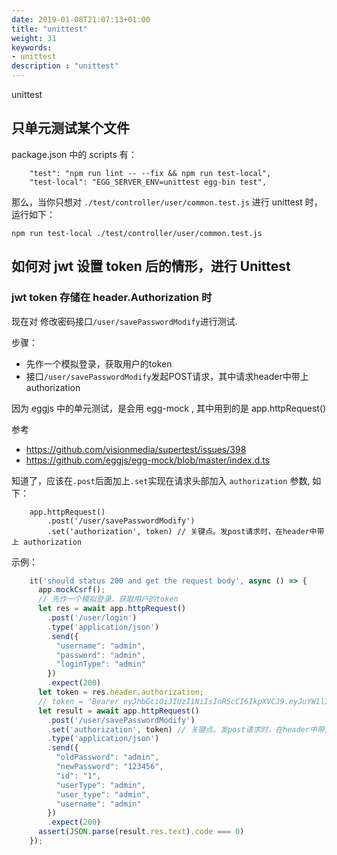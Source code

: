 ```yaml
---
date: 2019-01-08T21:07:13+01:00
title: "unittest"
weight: 31
keywords:
- unittest
description : "unittest"
---
```


unittest

## 只单元测试某个文件

package.json 中的 scripts 有：

```
    "test": "npm run lint -- --fix && npm run test-local",
    "test-local": "EGG_SERVER_ENV=unittest egg-bin test",
```

那么，当你只想对 `./test/controller/user/common.test.js` 进行 unittest 时，运行如下：

```
npm run test-local ./test/controller/user/common.test.js
```

## 如何对 jwt 设置 token 后的情形，进行 Unittest

### jwt token 存储在 header.Authorization 时

现在对 修改密码接口`/user/savePasswordModify`进行测试.

步骤：

- 先作一个模拟登录，获取用户的token
- 接口`/user/savePasswordModify`发起POST请求，其中请求header中带上authorization

因为 eggjs 中的单元测试，是会用 egg-mock , 其中用到的是 app.httpRequest()

参考

- https://github.com/visionmedia/supertest/issues/398
- https://github.com/eggjs/egg-mock/blob/master/index.d.ts

知道了，应该在`.post`后面加上`.set`实现在请求头部加入 `authorization` 参数, 如下：

```
    app.httpRequest()
        .post('/user/savePasswordModify')
        .set('authorization', token) // 关键点。发post请求时，在header中带上 authorization
```

示例：

```js
    it('should status 200 and get the request body', async () => {
      app.mockCsrf();
      // 先作一个模拟登录，获取用户的token
      let res = await app.httpRequest()
        .post('/user/login')
        .type('application/json')
        .send({
          "username": "admin",
          "password": "admin",
          "loginType": "admin"
        })
        .expect(200)
      let token = res.header.authorization;
      // token = "Bearer eyJhbGciOiJIUzI1NiIsInR5cCI6IkpXVCJ9.eyJuYW1lIjoi566h55CG5ZGYIiwiaWQiOjEsInVzZXJuYW1lIjoiYWRtaW4iLCJ1c2VyVHlwZSI6ImFkbWluIiwiaWF0IjoxNTY3NTA3Mzc3LCJleHAiOjE1Njc1MDc5Nzd9.BMtwavYJi1ThLNN1zs5vwBY2--gqbH_xvw5MHccKUks"
      let result = await app.httpRequest()
        .post('/user/savePasswordModify')
        .set('authorization', token) // 关键点。发post请求时，在header中带上 authorization
        .type('application/json')
        .send({
          "oldPassword": "admin",
          "newPassword": "123456",
          "id": "1",
          "userType": "admin",
          "user_type": "admin",
          "username": "admin"
        })
        .expect(200)
      assert(JSON.parse(result.res.text).code === 0)
    });
```